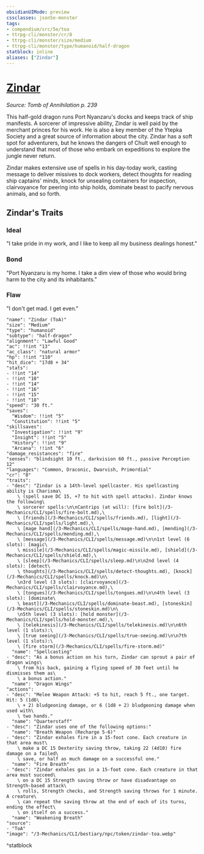 ```yaml
---
obsidianUIMode: preview
cssclasses: json5e-monster
tags:
- compendium/src/5e/toa
- ttrpg-cli/monster/cr/8
- ttrpg-cli/monster/size/medium
- ttrpg-cli/monster/type/humanoid/half-dragon
statblock: inline
aliases: ["Zindar"]
---
```

# [Zindar](3-Mechanics\CLI\bestiary\npc/zindar-toa.md)
*Source: Tomb of Annihilation p. 239*  

This half-gold dragon runs Port Nyanzaru's docks and keeps track of ship manifests. A sorcerer of impressive ability, Zindar is well paid by the merchant princes for his work. He is also a key member of the Ytepka Society and a great source of information about the city. Zindar has a soft spot for adventurers, but he knows the dangers of Chult well enough to understand that most of those who embark on expeditions to explore the jungle never return.

Zindar makes extensive use of spells in his day-today work, casting message to deliver missives to dock workers, detect thoughts for reading ship captains' minds, knock for unsealing containers for inspection, clairvoyance for peering into ship holds, dominate beast to pacify nervous animals, and so forth.

## Zindar's Traits

### Ideal

"I take pride in my work, and I like to keep all my business dealings honest."

### Bond

"Port Nyanzaru is my home. I take a dim view of those who would bring harm to the city and its inhabitants."

### Flaw

"I don't get mad. I get even."

```statblock
"name": "Zindar (ToA)"
"size": "Medium"
"type": "humanoid"
"subtype": "half-dragon"
"alignment": "Lawful Good"
"ac": !!int "13"
"ac_class": "natural armor"
"hp": !!int "110"
"hit_dice": "17d8 + 34"
"stats":
- !!int "14"
- !!int "10"
- !!int "14"
- !!int "16"
- !!int "15"
- !!int "18"
"speed": "30 ft."
"saves":
  "Wisdom": !!int "5"
  "Constitution": !!int "5"
"skillsaves":
  "Investigation": !!int "9"
  "Insight": !!int "5"
  "History": !!int "9"
  "Arcana": !!int "6"
"damage_resistances": "fire"
"senses": "blindsight 10 ft., darkvision 60 ft., passive Perception 12"
"languages": "Common, Draconic, Dwarvish, Primordial"
"cr": "8"
"traits":
- "desc": "Zindar is a 14th-level spellcaster. His spellcasting ability is Charisma\
    \ (spell save DC 15, +7 to hit with spell attacks). Zindar knows the following\
    \ sorcerer spells:\n\nCantrips (at will): [fire bolt](/3-Mechanics/CLI/spells/fire-bolt.md),\
    \ [friends](/3-Mechanics/CLI/spells/friends.md), [light](/3-Mechanics/CLI/spells/light.md),\
    \ [mage hand](/3-Mechanics/CLI/spells/mage-hand.md), [mending](/3-Mechanics/CLI/spells/mending.md),\
    \ [message](/3-Mechanics/CLI/spells/message.md)\n\n1st level (6 slots): [magic\
    \ missile](/3-Mechanics/CLI/spells/magic-missile.md), [shield](/3-Mechanics/CLI/spells/shield.md),\
    \ [sleep](/3-Mechanics/CLI/spells/sleep.md)\n\n2nd level (4 slots): [detect\
    \ thoughts](/3-Mechanics/CLI/spells/detect-thoughts.md), [knock](/3-Mechanics/CLI/spells/knock.md)\n\
    \n3rd level (3 slots): [clairvoyance](/3-Mechanics/CLI/spells/clairvoyance.md),\
    \ [tongues](/3-Mechanics/CLI/spells/tongues.md)\n\n4th level (3 slots): [dominate\
    \ beast](/3-Mechanics/CLI/spells/dominate-beast.md), [stoneskin](/3-Mechanics/CLI/spells/stoneskin.md)\n\
    \n5th level (3 slots): [hold monster](/3-Mechanics/CLI/spells/hold-monster.md),\
    \ [telekinesis](/3-Mechanics/CLI/spells/telekinesis.md)\n\n6th level (1 slots):\
    \ [true seeing](/3-Mechanics/CLI/spells/true-seeing.md)\n\n7th level (1 slots):\
    \ [fire storm](/3-Mechanics/CLI/spells/fire-storm.md)"
  "name": "Spellcasting"
- "desc": "As a bonus action on his turn, Zindar can sprout a pair of dragon wings\
    \ from his back, gaining a flying speed of 30 feet until he dismisses them as\
    \ a bonus action."
  "name": "Dragon Wings"
"actions":
- "desc": "Melee Weapon Attack: +5 to hit, reach 5 ft., one target. Hit: 5 (1d6\
    \ + 2) bludgeoning damage, or 6 (1d8 + 2) bludgeoning damage when used with\
    \ two hands."
  "name": "Quarterstaff"
- "desc": "Zindar uses one of the following options:"
  "name": "Breath Weapon (Recharge 5-6)"
- "desc": "Zindar exhales fire in a 15-foot cone. Each creature in that area must\
    \ make a DC 15 Dexterity saving throw, taking 22 (4d10) fire damage on a failed\
    \ save, or half as much damage on a successful one."
  "name": "Fire Breath"
- "desc": "Zindar exhales gas in a 15-foot cone. Each creature in that area must succeed\
    \ on a DC 15 Strength saving throw or have disadvantage on Strength-based attack\
    \ rolls, Strength checks, and Strength saving throws for 1 minute. A creature\
    \ can repeat the saving throw at the end of each of its turns, ending the effect\
    \ on itself on a success."
  "name": "Weakening Breath"
"source":
- "ToA"
"image": "/3-Mechanics/CLI/bestiary/npc/token/zindar-toa.webp"
```
^statblock